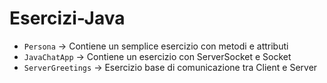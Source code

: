 # Esercizi-Java

- `Persona` -> Contiene un semplice esercizio con metodi e attributi
- `JavaChatApp` -> Contiene un esercizio con ServerSocket e Socket
- `ServerGreetings` -> Esercizio base di comunicazione tra Client e Server
